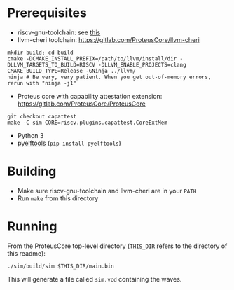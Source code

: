 # Prerequisites

- riscv-gnu-toolchain: see [this](https://gitlab.com/ProteusCore/proteuscode/-/blob/main/README.md)
- llvm-cheri toolchain: https://gitlab.com/ProteusCore/llvm-cheri
```shell
mkdir build; cd build
cmake -DCMAKE_INSTALL_PREFIX=/path/to/llvm/install/dir -DLLVM_TARGETS_TO_BUILD=RISCV -DLLVM_ENABLE_PROJECTS=clang CMAKE_BUILD_TYPE=Release -GNinja ../llvm/
ninja # Be very, very patient. When you get out-of-memory errors, rerun with "ninja -j1"
```
- Proteus core with capability attestation extension: https://gitlab.com/ProteusCore/ProteusCore
```shell
git checkout capattest
make -C sim CORE=riscv.plugins.capattest.CoreExtMem
```
- Python 3
- [pyelftools](https://github.com/eliben/pyelftools) (`pip install pyelftools`)

# Building

- Make sure riscv-gnu-toolchain and llvm-cheri are in your `PATH`
- Run `make` from this directory

# Running

From the ProteusCore top-level directory (`THIS_DIR` refers to the directory of this readme):
```shell
./sim/build/sim $THIS_DIR/main.bin
```

This will generate a file called `sim.vcd` containing the waves.
